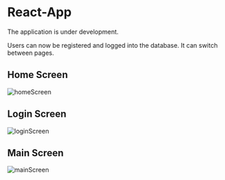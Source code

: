 # React-App

The application is under development. 

Users can now be registered and logged into the database. It can switch between pages.

## Home Screen
![homeScreen](https://cdn.discordapp.com/attachments/922810114958831647/943936310014521428/Ekran_goruntusu_2022-02-17_212231.png)

## Login Screen
![loginScreen](https://cdn.discordapp.com/attachments/922810114958831647/943936309553143858/Ekran_goruntusu_2022-02-17_212153.png)

## Main Screen
![mainScreen](https://cdn.discordapp.com/attachments/922810114958831647/943936309792231444/Ekran_goruntusu_2022-02-17_212211.png)
